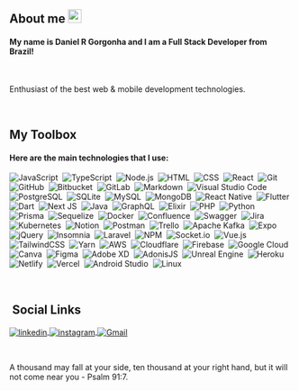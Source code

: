 ## About me <img width="24px" src="https://media.tenor.com/images/f580b40a349dcb2d7cb93573e2329061/tenor.gif">

#### My name is Daniel R Gorgonha and I am a Full Stack Developer from Brazil!

<br />

Enthusiast of the best web & mobile development technologies.

<br />

## My Toolbox

#### Here are the main **technologies** that I use:

![JavaScript](https://img.shields.io/badge/-JavaScript-05122A?style=flat&logo=javascript)&nbsp;
![TypeScript](https://img.shields.io/badge/-TypeScript-05122A?style=flat&logo=typeScript)&nbsp;
![Node.js](https://img.shields.io/badge/-Node.js-05122A?style=flat&logo=node.js)&nbsp;
![HTML](https://img.shields.io/badge/-HTML-05122A?style=flat&logo=HTML5)&nbsp;
![CSS](https://img.shields.io/badge/-CSS-05122A?style=flat&logo=CSS3&logoColor=1572B6)&nbsp;
![React](https://img.shields.io/badge/-React-05122A?style=flat&logo=react)&nbsp;
![Git](https://img.shields.io/badge/-Git-05122A?style=flat&logo=git)&nbsp;
![GitHub](https://img.shields.io/badge/-GitHub-05122A?style=flat&logo=github)&nbsp;
![Bitbucket](https://img.shields.io/badge/-Bitbucket-05122A?style=flat&logo=bitbucket)&nbsp;
![GitLab](https://img.shields.io/badge/-GitLab-05122A?style=flat&logo=gitLab)&nbsp;
![Markdown](https://img.shields.io/badge/-Markdown-05122A?style=flat&logo=markdown)&nbsp;
![Visual Studio Code](https://img.shields.io/badge/-Visual%20Studio%20Code-05122A?style=flat&logo=visual-studio-code&logoColor=007ACC)&nbsp;
![PostgreSQL](https://img.shields.io/badge/-PostgreSQL-05122A?style=flat&logo=postgresql)&nbsp;
![SQLite](https://img.shields.io/badge/-SQLite-05122A?style=flat&logo=sqlite)&nbsp;
![MySQL](https://img.shields.io/badge/-MySQL-05122A?style=flat&logo=mysql)&nbsp;
![MongoDB](https://img.shields.io/badge/-MongoDB-05122A?style=flat&logo=mongodb)&nbsp;
![React Native](https://img.shields.io/badge/-React%20Native-05122A?style=flat&logo=react)&nbsp;
![Flutter](https://img.shields.io/badge/-Flutter-05122A?style=flat&logo=flutter)&nbsp;
![Dart](https://img.shields.io/badge/-Dart-05122A?style=flat&logo=dart)&nbsp;
![Next JS](https://img.shields.io/badge/-Next%20JS-05122A?style=flat&logo=next.js)&nbsp;
![Java](https://img.shields.io/badge/-Java-05122A?style=flat&logo=java)&nbsp;
![GraphQL](https://img.shields.io/badge/-GraphQL-05122A?style=flat&logo=graphql)&nbsp;
![Elixir](https://img.shields.io/badge/-Elixir-05122A?style=flat&logo=elixir)&nbsp;
![PHP](https://img.shields.io/badge/-PHP-05122A?style=flat&logo=php)&nbsp;
![Python](https://img.shields.io/badge/-Python-05122A?style=flat&logo=python)&nbsp;
![Prisma](https://img.shields.io/badge/-Prisma-05122A?style=flat&logo=prisma)&nbsp;
![Sequelize](https://img.shields.io/badge/-Sequelize-05122A?style=flat&logo=sequelize)&nbsp;
![Docker](https://img.shields.io/badge/-Docker-05122A?style=flat&logo=docker)&nbsp;
![Confluence](https://img.shields.io/badge/-Confluence-05122A?style=flat&logo=confluence)&nbsp;
![Swagger](https://img.shields.io/badge/-Swagger-05122A?style=flat&logo=swagger)&nbsp;
![Jira](https://img.shields.io/badge/-Jira-05122A?style=flat&logo=jira)&nbsp;
![Kubernetes](https://img.shields.io/badge/-Kubernetes-05122A?style=flat&logo=kubernetes)&nbsp;
![Notion](https://img.shields.io/badge/-Notion-05122A?style=flat&logo=notion)&nbsp;
![Postman](https://img.shields.io/badge/-Postman-05122A?style=flat&logo=postman)&nbsp;
![Trello](https://img.shields.io/badge/-Trello-05122A?style=flat&logo=trello)&nbsp;
![Apache Kafka](https://img.shields.io/badge/-Apache%20Kafka-05122A?style=flat&logo=apachekafka)&nbsp;
![Expo](https://img.shields.io/badge/-Expo-05122A?style=flat&logo=expo)&nbsp;
![jQuery](https://img.shields.io/badge/-jQuery-05122A?style=flat&logo=jquery)&nbsp;
![Insomnia](https://img.shields.io/badge/-Insomnia-05122A?style=flat&logo=insomnia)&nbsp;
![Laravel](https://img.shields.io/badge/-Laravel-05122A?style=flat&logo=laravel)&nbsp;
![NPM](https://img.shields.io/badge/-NPM-05122A?style=flat&logo=npm)&nbsp;
![Socket.io](https://img.shields.io/badge/-Socket.io-05122A?style=flat&logo=socket.io)&nbsp;
![Vue.js](https://img.shields.io/badge/-Vue.js-05122A?style=flat&logo=vue.js)&nbsp;
![TailwindCSS](https://img.shields.io/badge/-TailwindCSS-05122A?style=flat&logo=tailwindcss)&nbsp;
![Yarn](https://img.shields.io/badge/-Yarn-05122A?style=flat&logo=yarn)&nbsp;
![AWS](https://img.shields.io/badge/-AWS-05122A?style=flat&logo=amazon-aws)&nbsp;
![Cloudflare](https://img.shields.io/badge/-Cloudflare-05122A?style=flat&logo=cloudflare)&nbsp;
![Firebase](https://img.shields.io/badge/-Firebase-05122A?style=flat&logo=firebase)&nbsp;
![Google Cloud](https://img.shields.io/badge/-Google%20Cloud-05122A?style=flat&logo=Google-Cloud)&nbsp;
![Canva](https://img.shields.io/badge/-Canva-05122A?style=flat&logo=canva)&nbsp;
![Figma](https://img.shields.io/badge/-Figma-05122A?style=flat&logo=figma)&nbsp;
![Adobe XD](https://img.shields.io/badge/-Adobe%20XD-05122A?style=flat&logo=adobe%20xd)&nbsp;
![AdonisJS](https://img.shields.io/badge/-AdonisJS-05122A?style=flat&logo=adonisJS)&nbsp;
![Unreal Engine](https://img.shields.io/badge/-Unreal%20Engine-05122A?style=flat&logo=unrealengine)&nbsp;
![Heroku](https://img.shields.io/badge/-heroku-05122A?style=flat&logo=heroku)&nbsp;
![Netlify](https://img.shields.io/badge/-Netlify-05122A?style=flat&logo=netlify)&nbsp;
![Vercel](https://img.shields.io/badge/-Vercel-05122A?style=flat&logo=vercel)&nbsp;
![Android Studio](https://img.shields.io/badge/-Android%20Studio-05122A?style=flat&logo=android-studio)&nbsp;
![Linux](https://img.shields.io/badge/-Linux-05122A?style=flat&logo=linux)&nbsp;

<br />

## &nbsp;Social Links

<p align="left">
<a href="https://www.linkedin.com/in/danielgorgonha/" target="_blank">
  <img align="center" src="https://img.shields.io/badge/-danielgorgonha-05122A?style=flat&logo=linkedin" alt="linkedin"/>
</a>
<a href="https://instagram.com/maykbrito" target="_blank">
 <img align="center" src="https://img.shields.io/badge/-daniel.gorgonha-05122A?style=flat&logo=instagram" alt="instagram"/>
</a>
<a href="mailto:rogergorgonha@gmail.com" target="_blank">
 <img align="center" src="https://img.shields.io/badge/-rogergorgonha@gmail.com-05122A?style=flat&logo=Gmail" alt="Gmail"/>
</a>
</p>

<br />

A thousand may fall at your side, ten thousand at your right hand, but it will not come near you - Psalm 91:7.

[linkedin]: https://www.linkedin.com/in/danielgorgonha/
[instagram]: https://www.instagram.com/daniel.gorgonha/
[gmail]: mailto:rogergorgonha@gmail.com

<!--
**danielgorgonha/danielgorgonha** is a ✨ _special_ ✨ repository because its `README.md` (this file) appears on your GitHub profile.

Here are some ideas to get you started:

- 🔭 I’m currently working on ...
- 🌱 I’m currently learning ...
- 👯 I’m looking to collaborate on ...
- 🤔 I’m looking for help with ...
- 💬 Ask me about ...
- 📫 How to reach me: ...
- 😄 Pronouns: ...
- ⚡ Fun fact: ...
-->
